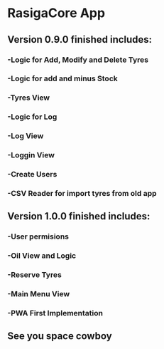 # RasigaCore App
## Version 0.9.0 finished includes:
### -Logic for Add, Modify and Delete Tyres
### -Logic for add and minus Stock
### -Tyres View
### -Logic for Log
### -Log View
### -Loggin View
### -Create Users
### -CSV Reader for import tyres from old app
## Version 1.0.0 finished includes:
### -User permisions
### -Oil View and Logic
### -Reserve Tyres
### -Main Menu View
### -PWA First Implementation
## See you space cowboy 

